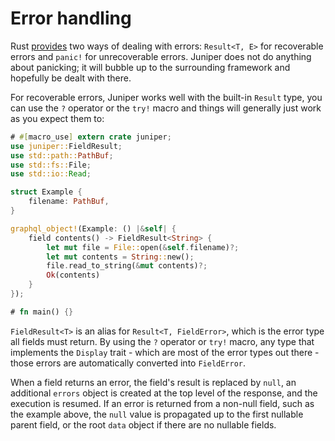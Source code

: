 # Error handling

Rust
[provides](https://doc.rust-lang.org/book/second-edition/ch09-00-error-handling.html)
two ways of dealing with errors: `Result<T, E>` for recoverable errors and
`panic!` for unrecoverable errors. Juniper does not do anything about panicking;
it will bubble up to the surrounding framework and hopefully be dealt with
there.

For recoverable errors, Juniper works well with the built-in `Result` type, you
can use the `?` operator or the `try!` macro and things will generally just work
as you expect them to:

```rust
# #[macro_use] extern crate juniper;
use juniper::FieldResult;
use std::path::PathBuf;
use std::fs::File;
use std::io::Read;

struct Example {
    filename: PathBuf,
}

graphql_object!(Example: () |&self| {
    field contents() -> FieldResult<String> {
        let mut file = File::open(&self.filename)?;
        let mut contents = String::new();
        file.read_to_string(&mut contents)?;
        Ok(contents)
    }
});

# fn main() {}
```

`FieldResult<T>` is an alias for `Result<T, FieldError>`, which is the error
type all fields must return. By using the `?` operator or `try!` macro, any type
that implements the `Display` trait - which are most of the error types out
there - those errors are automatically converted into `FieldError`.

When a field returns an error, the field's result is replaced by `null`, an
additional `errors` object is created at the top level of the response, and the
execution is resumed. If an error is returned from a non-null field, such as the
example above, the `null` value is propagated up to the first nullable parent
field, or the root `data` object if there are no nullable fields.
